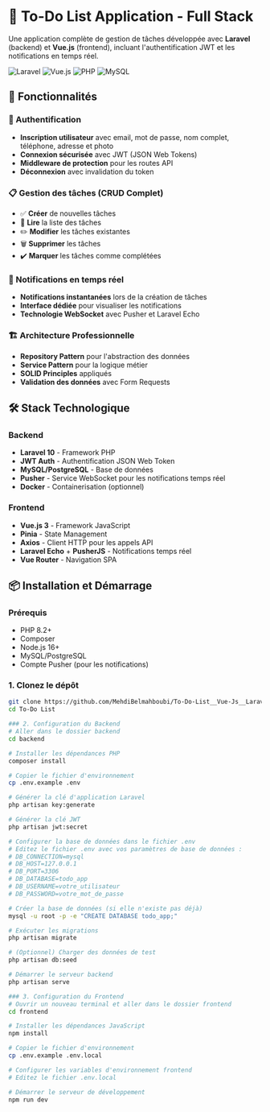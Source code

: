 # 📝 To-Do List Application - Full Stack

Une application complète de gestion de tâches développée avec **Laravel** (backend) et **Vue.js** (frontend), incluant l'authentification JWT et les notifications en temps réel.

![Laravel](https://img.shields.io/badge/Laravel-10.x-red)
![Vue.js](https://img.shields.io/badge/Vue.js-3.x-green)
![PHP](https://img.shields.io/badge/PHP-8.2-blue)
![MySQL](https://img.shields.io/badge/MySQL-8.0-orange)

## 🚀 Fonctionnalités

### 🔐 Authentification
- **Inscription utilisateur** avec email, mot de passe, nom complet, téléphone, adresse et photo
- **Connexion sécurisée** avec JWT (JSON Web Tokens)
- **Middleware de protection** pour les routes API
- **Déconnexion** avec invalidation du token

### 📋 Gestion des tâches (CRUD Complet)
- ✅ **Créer** de nouvelles tâches
- 📖 **Lire** la liste des tâches
- ✏️ **Modifier** les tâches existantes
- 🗑️ **Supprimer** les tâches
- ✔️ **Marquer** les tâches comme complétées

### 🔔 Notifications en temps réel
- **Notifications instantanées** lors de la création de tâches
- **Interface dédiée** pour visualiser les notifications
- **Technologie WebSocket** avec Pusher et Laravel Echo

### 🏗️ Architecture Professionnelle
- **Repository Pattern** pour l'abstraction des données
- **Service Pattern** pour la logique métier
- **SOLID Principles** appliqués
- **Validation des données** avec Form Requests

## 🛠️ Stack Technologique

### Backend
- **Laravel 10** - Framework PHP
- **JWT Auth** - Authentification JSON Web Token
- **MySQL/PostgreSQL** - Base de données
- **Pusher** - Service WebSocket pour les notifications temps réel
- **Docker** - Containerisation (optionnel)

### Frontend
- **Vue.js 3** - Framework JavaScript
- **Pinia** - State Management
- **Axios** - Client HTTP pour les appels API
- **Laravel Echo** + **PusherJS** - Notifications temps réel
- **Vue Router** - Navigation SPA

## 📦 Installation et Démarrage

### Prérequis
- PHP 8.2+
- Composer
- Node.js 16+
- MySQL/PostgreSQL
- Compte Pusher (pour les notifications)

### 1. Clonez le dépôt

```bash
git clone https://github.com/MehdiBelmahboubi/To-Do-List__Vue-Js__Laravel.git
cd To-Do List

### 2. Configuration du Backend
# Aller dans le dossier backend
cd backend

# Installer les dépendances PHP
composer install

# Copier le fichier d'environnement
cp .env.example .env

# Générer la clé d'application Laravel
php artisan key:generate

# Générer la clé JWT
php artisan jwt:secret

# Configurer la base de données dans le fichier .env
# Editez le fichier .env avec vos paramètres de base de données :
# DB_CONNECTION=mysql
# DB_HOST=127.0.0.1
# DB_PORT=3306
# DB_DATABASE=todo_app
# DB_USERNAME=votre_utilisateur
# DB_PASSWORD=votre_mot_de_passe

# Créer la base de données (si elle n'existe pas déjà)
mysql -u root -p -e "CREATE DATABASE todo_app;"

# Exécuter les migrations
php artisan migrate

# (Optionnel) Charger des données de test
php artisan db:seed

# Démarrer le serveur backend
php artisan serve

### 3. Configuration du Frontend
# Ouvrir un nouveau terminal et aller dans le dossier frontend
cd frontend

# Installer les dépendances JavaScript
npm install

# Copier le fichier d'environnement
cp .env.example .env.local

# Configurer les variables d'environnement frontend
# Editez le fichier .env.local

# Démarrer le serveur de développement
npm run dev
